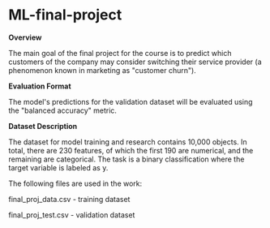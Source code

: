 # ML-final-project

**Overview**

The main goal of the final project for the course is to predict which customers of the company may consider switching their service provider (a phenomenon known in marketing as "customer churn").

**Evaluation Format**

The model's predictions for the validation dataset will be evaluated using the "balanced accuracy" metric.

**Dataset Description**

The dataset for model training and research contains 10,000 objects. In total, there are 230 features, of which the first 190 are numerical, and the remaining are categorical. The task is a binary classification where the target variable is labeled as y.

The following files are used in the work:

final_proj_data.csv - training dataset

final_proj_test.csv - validation dataset